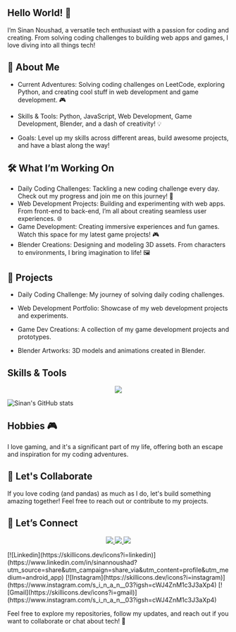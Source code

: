 ## Hello World! 👋

I’m Sinan Noushad, a versatile tech enthusiast with a passion for coding and creating. From solving coding challenges to building web apps and games, I love diving into all things tech!

## 🧩 About Me

- Current Adventures: Solving coding challenges on LeetCode, exploring Python, and creating cool stuff in web development and game development. 🎮

- Skills & Tools: Python, JavaScript, Web Development, Game Development, Blender, and a dash of creativity! 💡

- Goals: Level up my skills across different areas, build awesome projects, and have a blast along the way!

## 🛠️ What I’m Working On

- Daily Coding Challenges: Tackling a new coding challenge every day. Check out my progress and join me on this journey! 🧩
- Web Development Projects: Building and experimenting with web apps. From front-end to back-end, I’m all about creating seamless user experiences. 🌐
- Game Development: Creating immersive experiences and fun games. Watch this space for my latest game projects! 🎮
- Blender Creations: Designing and modeling 3D assets. From characters to environments, I bring imagination to life! 🖼️

## 🚀 Projects

- Daily Coding Challenge: My journey of solving daily coding challenges.

- Web Development Portfolio: Showcase of my web development projects and experiments.

- Game Dev Creations: A collection of my game development projects and prototypes.

- Blender Artworks: 3D models and animations created in Blender.

## Skills & Tools

<p align="center">
  <a href="https://skillicons.dev">
    <img src="https://skillicons.dev/icons?i=py,r,c,html,css,blender,robloxstudio,unity,figma" />
  </a>
</p>

![Sinan's GitHub stats](https://github-readme-stats.vercel.app/api?username=SinanNoushad&show_icons=true&theme=transparent)
## Hobbies 🎮

I love gaming, and it's a significant part of my life, offering both an escape and inspiration for my coding adventures.

## 🎋 Let's Collaborate

If you love coding (and pandas) as much as I do, let's build something amazing together! Feel free to reach out or contribute to my projects.

## 🌟 Let’s Connect

<p align="center">
  <a href="https://www.linkedin.com/in/sinannoushad?utm_source=share&utm_campaign=share_via&utm_content=profile&utm_medium=android_app">
    <img src="https://skillicons.dev/icons?i=linkedin" />
  </a>
  <a href="https://www.instagram.com/s_i_n_a_n__03?igsh=cWJ4ZnM1c3J3aXp4">
    <img src="https://skillicons.dev/icons?i=instagram" />
  </a>
  <a href="https://www.linkedin.com/in/sinannoushad?utm_source=share&utm_campaign=share_via&utm_content=profile&utm_medium=android_app">
    <img src="https://skillicons.dev/icons?i=gmail" />
  </a>
</p>
[![Linkedin](https://skillicons.dev/icons?i=linkedin)](https://www.linkedin.com/in/sinannoushad?utm_source=share&utm_campaign=share_via&utm_content=profile&utm_medium=android_app)
[![Instagram](https://skillicons.dev/icons?i=instagram)](https://www.instagram.com/s_i_n_a_n__03?igsh=cWJ4ZnM1c3J3aXp4)
[![Gmail](https://skillicons.dev/icons?i=gmail)](https://www.instagram.com/s_i_n_a_n__03?igsh=cWJ4ZnM1c3J3aXp4)


Feel free to explore my repositories, follow my updates, and reach out if you want to collaborate or chat about tech! 🚀

